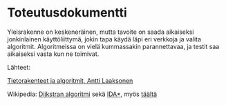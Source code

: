 # Toteutusdokumentti

Yleisrakenne on keskeneräinen, mutta tavoite on saada aikaiseksi jonkinlainen käyttöliittymä, jokin tapa käydä läpi eri verkkoja ja valita algoritmit. Algoritmeissa on vielä kummassakin parannettavaa, ja testit saa aikaiseksi vasta kun ne toimivat.


Lähteet:

[Tietorakenteet ja algoritmit, Antti Laaksonen](https://www.cs.helsinki.fi/u/ahslaaks/tirakirja/)

Wikipedia: [Dijkstran algoritmi](https://en.wikipedia.org/wiki/Dijkstra%27s_algorithm) sekä [IDA*](https://en.wikipedia.org/wiki/Iterative_deepening_A*), myös [täältä](https://www.algorithms-and-technologies.com/iterative_deepening_a_star/python)
